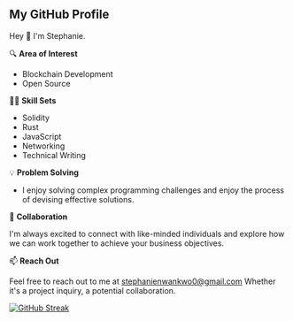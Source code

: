 ## My GitHub Profile

Hey 👋 I'm Stephanie.

🔍 **Area of Interest**
 
 - Blockchain Development
 - Open Source

👩‍💻 **Skill Sets**
- Solidity
- Rust
- JavaScript
- Networking
- Technical Writing


💡 **Problem Solving**
- I enjoy solving complex programming challenges and enjoy the process of devising effective solutions.

🚀 **Collaboration**

I'm always excited to connect with like-minded individuals and explore how we can work together to achieve your business objectives.

📫 **Reach Out**

Feel free to reach out to me at stephanienwankwo0@gmail.com Whether it's a project inquiry, a potential collaboration.




[![GitHub Streak](https://streak-stats.demolab.com/?user=GoSTEAN&theme=hacker)](https://git.io/streak-stats)
